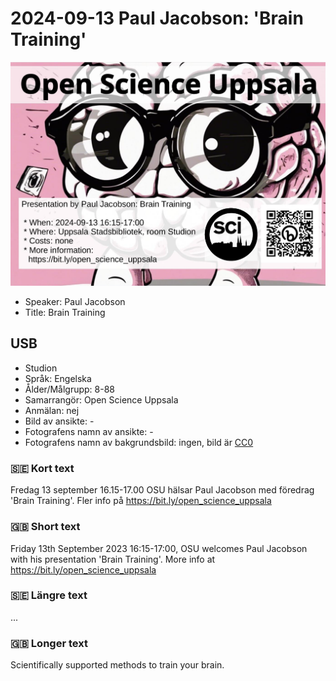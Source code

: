# 2024-09-13 Paul Jacobson: 'Brain Training'

![Paul Jacobson: 'Brain Training'](20240913_screens.jpg)

* Speaker: Paul Jacobson
* Title: Brain Training

## USB

* Studion
* Språk: Engelska
* Ålder/Målgrupp: 8-88
* Samarrangör: Open Science Uppsala
* Anmälan: nej
* Bild av ansikte: -
* Fotografens namn av ansikte: -
* Fotografens namn av bakgrundsbild: ingen, bild är [CC0](https://en.wikipedia.org/wiki/Creative_Commons_license#Zero_/_public_domain)

### :sweden: Kort text

Fredag 13 september 16.15-17.00 OSU hälsar Paul Jacobson
med föredrag 'Brain Training'.
Fler info på <https://bit.ly/open_science_uppsala>

### :gb: Short text

Friday 13th September 2023 16:15-17:00, OSU welcomes Paul Jacobson
with his presentation 'Brain Training'.
More info at <https://bit.ly/open_science_uppsala>


### :sweden: Längre text

...

### :gb: Longer text

Scientifically supported methods to train your brain.
